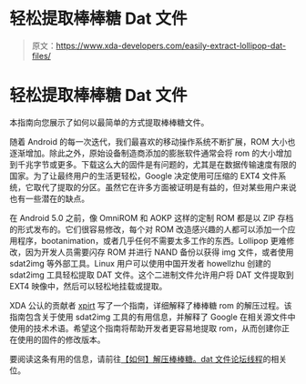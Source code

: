 # 轻松提取棒棒糖 Dat 文件

> 原文：<https://www.xda-developers.com/easily-extract-lollipop-dat-files/>

# 轻松提取棒棒糖 Dat 文件

本指南向您展示了如何以最简单的方式提取棒棒糖文件。

随着 Android 的每一次迭代，我们最喜欢的移动操作系统不断扩展，ROM 大小也逐渐增加。除此之外，原始设备制造商添加的膨胀软件通常会将 rom 的大小增加到千兆字节或更多。下载这么大的固件是有问题的，尤其是在数据传输速度有限的国家。为了让最终用户的生活更轻松，Google 决定使用可压缩的 EXT4 文件系统，它取代了提取的分区。虽然它在许多方面被证明是有益的，但对某些用户来说也有一些潜在的缺点。

在 Android 5.0 之前，像 OmniROM 和 AOKP 这样的定制 ROM 都是以 ZIP 存档的形式发布的。它们很容易修改，每个对 ROM 改造感兴趣的人都可以添加一个应用程序，bootanimation，或者几乎任何不需要太多工作的东西。Lollipop 更难修改，因为开发人员需要闪存 ROM 并进行 NAND 备份以获得 img 文件，或者使用 sdat2img 等外部工具。Linux 用户可以使用中国开发者 howellzhu 创建的 sdat2img 工具轻松提取 DAT 文件。这个二进制文件允许用户将 DAT 文件提取到 EXT4 映像中，然后可以轻松地挂载或提取。

XDA 公认的贡献者 [xpirt](http://forum.xda-developers.com/member.php?u=5132229) 写了一个指南，详细解释了棒棒糖 rom 的解压过程。该指南包含关于使用 sdat2img 工具的有用信息，并解释了 Google 在相关源文件中使用的技术术语。希望这个指南将帮助开发者更容易地提取 rom，从而创建你正在使用的固件的修改版本。

要阅读这条有用的信息，请前往[【如何】解压棒棒糖。dat 文件论坛线程](http://forum.xda-developers.com/android/software-hacking/how-to-conver-lollipop-dat-files-to-t2978952)的相关位。